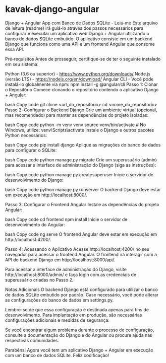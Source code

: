 # kavak-django-angular
Django + Angular App com Banco de Dados SQLite - Leia-me
Este arquivo de leitura (readme) irá guiá-lo através dos passos necessários para configurar e executar um aplicativo web Django + Angular utilizando o banco de dados SQLite embutido. O aplicativo consiste em um backend Django que funciona como uma API e um frontend Angular que consome essa API.

Pré-requisitos
Antes de prosseguir, certifique-se de ter o seguinte instalado em seu sistema:

Python (3.6 ou superior) - https://www.python.org/downloads/
Node.js (versão LTS) - https://nodejs.org/en/download/
Angular CLI - Você pode instalá-lo globalmente via npm: npm install -g @angular/cli
Passo 1: Clonar o Repositório
Comece clonando o repositório contendo o aplicativo Django + Angular:

bash
Copy code
git clone <url_do_repositorio>
cd <nome_do_repositorio>
Passo 2: Configurar o Backend Django
Crie um ambiente virtual (opcional, mas recomendado) para manter as dependências do projeto isoladas:

bash
Copy code
python -m venv venv
source venv/bin/activate  # No Windows, utilize: venv\Scripts\activate
Instale o Django e outros pacotes Python necessários:

bash
Copy code
pip install django
Aplique as migrações do banco de dados para configurar o SQLite:

bash
Copy code
python manage.py migrate
Crie um superusuário (admin) para acessar a interface de administração do Django (siga as instruções):

bash
Copy code
python manage.py createsuperuser
Inicie o servidor de desenvolvimento do Django:

bash
Copy code
python manage.py runserver
O backend Django deve estar em execução em http://localhost:8000/.

Passo 3: Configurar o Frontend Angular
Instale as dependências do projeto Angular:

bash
Copy code
cd frontend
npm install
Inicie o servidor de desenvolvimento do Angular:

bash
Copy code
ng serve
O frontend Angular deve estar em execução em http://localhost:4200/.

Passo 4: Acessando o Aplicativo
Acesse http://localhost:4200/ no seu navegador para acessar o frontend Angular. O frontend irá interagir com a API do backend Django em http://localhost:8000/api/.

Para acessar a interface de administração do Django, visite http://localhost:8000/admin/ e faça login com as credenciais de superusuário criadas no Passo 2.

Notas Adicionais
O backend Django está configurado para utilizar o banco de dados SQLite embutido por padrão. Caso necessário, você pode alterar as configurações do banco de dados em settings.py.

Lembre-se de que essa configuração é destinada apenas para fins de desenvolvimento. Para implantação em produção, são necessárias configurações adicionais e medidas de segurança.

Se você encontrar algum problema durante o processo de configuração, consulte a documentação do Django e do Angular ou procure ajuda nas respectivas comunidades.

Parabéns! Agora você tem um aplicativo Django + Angular em execução com um banco de dados SQLite. Feliz codificação!